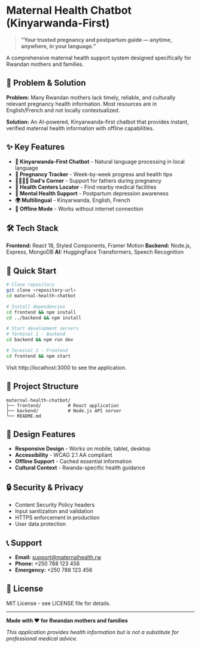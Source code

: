 # Maternal Health Chatbot (Kinyarwanda-First)

> **"Your trusted pregnancy and postpartum guide — anytime, anywhere, in your language."**

A comprehensive maternal health support system designed specifically for Rwandan mothers and families.

## 🎯 Problem & Solution

**Problem:** Many Rwandan mothers lack timely, reliable, and culturally relevant pregnancy health information. Most resources are in English/French and not locally contextualized.

**Solution:** An AI-powered, Kinyarwanda-first chatbot that provides instant, verified maternal health information with offline capabilities.

## ✨ Key Features

- **🤖 Kinyarwanda-First Chatbot** - Natural language processing in local language
- **📅 Pregnancy Tracker** - Week-by-week progress and health tips
- **👨‍👩‍👧‍👦 Dad's Corner** - Support for fathers during pregnancy
- **🏥 Health Centers Locator** - Find nearby medical facilities
- **🧠 Mental Health Support** - Postpartum depression awareness
- **🌍 Multilingual** - Kinyarwanda, English, French
- **📱 Offline Mode** - Works without internet connection

## 🛠 Tech Stack

**Frontend:** React 18, Styled Components, Framer Motion
**Backend:** Node.js, Express, MongoDB
**AI:** HuggingFace Transformers, Speech Recognition

## 🚀 Quick Start

```bash
# Clone repository
git clone <repository-url>
cd maternal-health-chatbot

# Install dependencies
cd frontend && npm install
cd ../backend && npm install

# Start development servers
# Terminal 1 - Backend
cd backend && npm run dev

# Terminal 2 - Frontend  
cd frontend && npm start
```

Visit http://localhost:3000 to see the application.

## 📁 Project Structure

```
maternal-health-chatbot/
├── frontend/          # React application
├── backend/           # Node.js API server
└── README.md
```

## 🎨 Design Features

- **Responsive Design** - Works on mobile, tablet, desktop
- **Accessibility** - WCAG 2.1 AA compliant
- **Offline Support** - Cached essential information
- **Cultural Context** - Rwanda-specific health guidance

## 🔒 Security & Privacy

- Content Security Policy headers
- Input sanitization and validation
- HTTPS enforcement in production
- User data protection

## 📞 Support

- **Email:** support@maternalhealth.rw
- **Phone:** +250 788 123 456
- **Emergency:** +250 788 123 456

## 📄 License

MIT License - see LICENSE file for details.

---

**Made with ❤️ for Rwandan mothers and families**

*This application provides health information but is not a substitute for professional medical advice.*
